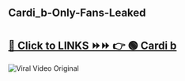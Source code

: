 
 ## Cardi_b-Only-Fans-Leaked

# <h2><a href="https://clipsfans.com/Cardi_b&ref=git">🔗 Click to LINKS ⏩⏩ 👉 🟢 Cardi b </a></h2>

<a href="https://clipsfans.com/Cardi_b&ref=git" rel="nofollow" data-target="animated-image.originalLink"><img src="https://i.ibb.co.com/xMMVF88/686577567.gif" alt="Viral Video Original" style="max-width: 100%; display: inline-block;" data-target="animated-image.originalImage"></a>
